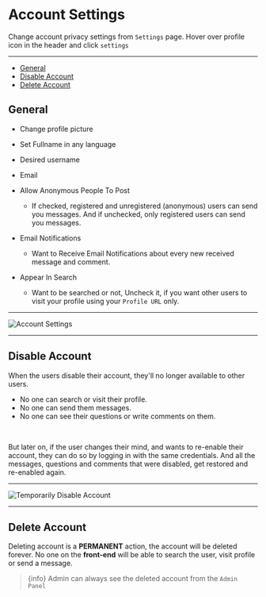 # Account Settings

Change account privacy settings from `Settings` page. Hover over profile icon in the header and click `settings` <larecipe-badge type="primary" circle icon="fa fa-cog"></larecipe-badge>

---

- [General](#General)
- [Disable Account](#Disable-Account)
- [Delete Account](#Delete-Account)


<a name="General"></a>
## General

- Change profile picture
- Set Fullname in any language
- Desired username
- Email
- Allow Anonymous People To Post

    * If checked, registered and unregistered (anonymous) users can send you messages. And if unchecked, only registered users can send you messages.

- Email Notifications

    * Want to Receive Email Notifications about every new received message and comment.

- Appear In Search

    * Want to be searched or not, Uncheck it, if you want other users to visit your profile using your `Profile URL` only. 

---

![Account Settings](https://anofie-pro-docs.classiebit.com/images/account-setting-1.jpg "Account Settings")

---


<a name="Disable-Account"></a>
## Disable Account

When the users disable their account, they'll no longer available to other users.
- No one can search or visit their profile.
- No one can send them messages.
- No one can see their questions or write comments on them.

<br>

But later on, if the user changes their mind, and wants to re-enable their account, they can do so by logging in with the same credentials. And all the messages, questions and comments that were disabled, get restored and re-enabled again.

---

![Temporarily Disable Account](https://anofie-pro-docs.classiebit.com/images/disable-account-1.jpg "Temporarily Disable Account")

---


<a name="Delete-Account"></a>
## Delete Account

Deleting account is a **PERMANENT** action, the account will be deleted forever. No one on the **front-end** will be able to search the user, visit profile or send a message.


> {info} Admin can always see the deleted account from the `Admin Panel`